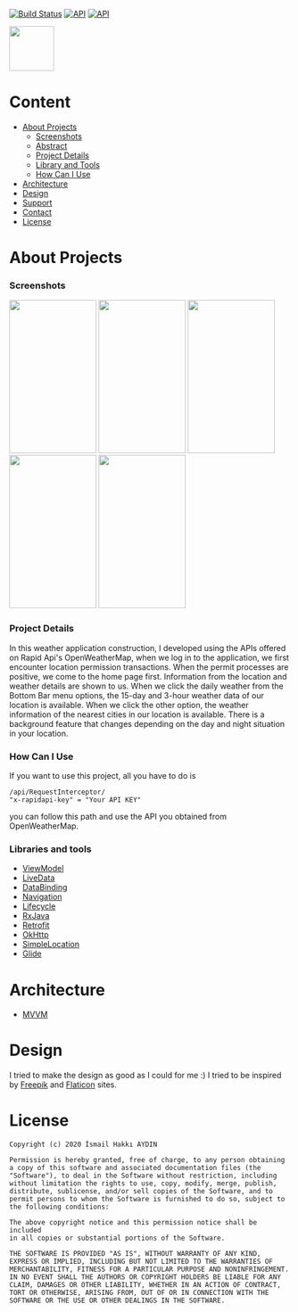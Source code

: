 [![Build Status](https://img.shields.io/badge/platform-Android-green)](https://www.android.com/) [![API](https://img.shields.io/badge/API-+23-brightgreen)](https://android-arsenal.com/api?level=23) [![API](https://img.shields.io/badge/license-MIT-blue)]()

<img src="https://i.ibb.co/WtCKy6j/ic-launcher-web1.png" width="80" height="80" align="center">

# Content
- [About Projects](https://github.com/studiodoctor/weather-app#about-projects)
  - [Screenshots](https://github.com/studiodoctor/weather-app#screenshots)
  - [Abstract](https://github.com/studiodoctor/weather-app#abstract)
  - [Project Details](https://github.com/studiodoctor/weather-app#projects-details)
  - [Library and Tools](https://github.com/studiodoctor/weather-app#library-and-tools)
  - [How Can I Use](https://github.com/studiodoctor/weather-app#how-can-i-use)
- [Architecture](https://github.com/studiodoctor/weather-app#architecture)
- [Design](https://github.com/studiodoctor/weather-app#desing)
- [Support](https://github.com/studiodoctor/weather-app#support)
- [Contact](https://github.com/studiodoctor/weather-app#contact)
- [License](https://github.com/studiodoctor/weather-app#license)

# About Projects
### Screenshots
<img src="https://i.ibb.co/JjbMSF7/ss1.jpg" width="156" height="275">    <img src="https://i.ibb.co/Y8JtHtZ/ss2.jpg" width="156" height="275">    <img src="https://i.ibb.co/HTD15QL/ss3.jpg" width="156" height="275">    <img src="https://i.ibb.co/xCz7W5J/ss4.jpg" width="156" height="275">    <img src="https://i.ibb.co/P6CM7sC/ss5.jpg" width="156" height="275">

### Project Details
In this weather application construction, I developed using the APIs offered on Rapid Api's OpenWeatherMap, when we log in to the application, we first encounter location permission transactions. When the permit processes are positive, we come to the home page first. Information from the location and weather details are shown to us. When we click the daily weather from the Bottom Bar menu options, the 15-day and 3-hour weather data of our location is available. When we click the other option, the weather information of the nearest cities in our location is available. There is a background feature that changes depending on the day and night situation in your location.

### How Can I Use
If you want to use this project, all you have to do is 
```
/api/RequestInterceptor/
"x-rapidapi-key" = "Your API KEY"
```
you can follow this path and use the API you obtained from OpenWeatherMap.

### Libraries and tools
 - [ViewModel](https://developer.android.com/topic/libraries/architecture/viewmodel)
 - [LiveData](https://developer.android.com/topic/libraries/architecture/livedata)
 - [DataBinding](https://developer.android.com/topic/libraries/data-binding/)
 - [Navigation](https://developer.android.com/guide/navigation/)
 - [Lifecycle](https://developer.android.com/topic/libraries/architecture/lifecycle)
 - [RxJava](https://github.com/ReactiveX/RxJava)
 - [Retrofit](https://square.github.io/retrofit/)
 - [OkHttp](https://square.github.io/okhttp/)
 - [SimpleLocation](https://github.com/delight-im/Android-SimpleLocation)
 - [Glide](https://github.com/bumptech/glide)

# Architecture
 - [MVVM](https://developer.android.com/jetpack/docs/guide)

# Design
I tried to make the design as good as I could for me :) I tried to be inspired by [Freepik](https://www.freepik.com/) and [Flaticon](https://www.flaticon.com/) sites.

# License
```
Copyright (c) 2020 İsmail Hakkı AYDIN

Permission is hereby granted, free of charge, to any person obtaining
a copy of this software and associated documentation files (the
"Software"), to deal in the Software without restriction, including
without limitation the rights to use, copy, modify, merge, publish,
distribute, sublicense, and/or sell copies of the Software, and to
permit persons to whom the Software is furnished to do so, subject to
the following conditions:

The above copyright notice and this permission notice shall be included
in all copies or substantial portions of the Software.

THE SOFTWARE IS PROVIDED "AS IS", WITHOUT WARRANTY OF ANY KIND,
EXPRESS OR IMPLIED, INCLUDING BUT NOT LIMITED TO THE WARRANTIES OF
MERCHANTABILITY, FITNESS FOR A PARTICULAR PURPOSE AND NONINFRINGEMENT.
IN NO EVENT SHALL THE AUTHORS OR COPYRIGHT HOLDERS BE LIABLE FOR ANY
CLAIM, DAMAGES OR OTHER LIABILITY, WHETHER IN AN ACTION OF CONTRACT,
TORT OR OTHERWISE, ARISING FROM, OUT OF OR IN CONNECTION WITH THE
SOFTWARE OR THE USE OR OTHER DEALINGS IN THE SOFTWARE.
```
